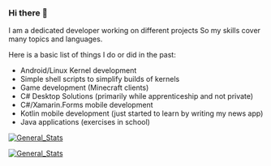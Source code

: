 ### Hi there 👋

I am a dedicated developer working on different projects
So my skills cover many topics and languages.

Here is a basic list of things I do or did in the past:

* Android/Linux Kernel development
* Simple shell scripts to simplify builds of kernels
* Game development (Minecraft clients)
* C# Desktop Solutions (primarily while apprenticeship and not private)
* C#/Xamarin.Forms mobile development
* Kotlin mobile development (just started to learn by writing my news app)
* Java applications (exercises in school)

[![General_Stats](https://github-readme-stats.vercel.app/api?username=PrimoDev23&show_icons=true&theme=vue)](https://github.com/anuraghazra/github-readme-stats)

[![General_Stats](https://github-readme-stats.vercel.app/api/top-langs/?username=PrimoDev23&layout=compact&theme=vue)](https://github.com/anuraghazra/github-readme-stats)

<!--
**PrimoDev23/PrimoDev23** is a ✨ _special_ ✨ repository because its `README.md` (this file) appears on your GitHub profile.

Here are some ideas to get you started:

- 🔭 I’m currently working on ...
- 🌱 I’m currently learning ...
- 👯 I’m looking to collaborate on ...
- 🤔 I’m looking for help with ...
- 💬 Ask me about ...
- 📫 How to reach me: ...
- 😄 Pronouns: ...
- ⚡ Fun fact: ...
-->
